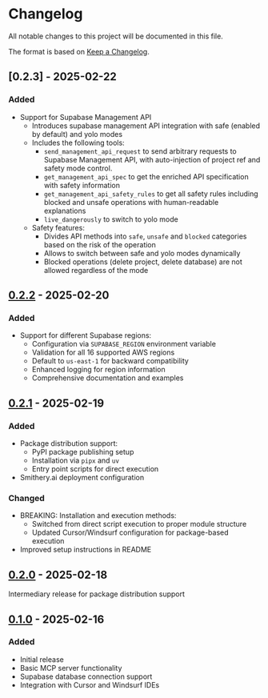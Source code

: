 # Changelog

All notable changes to this project will be documented in this file.

The format is based on [Keep a Changelog](https://keepachangelog.com/en/1.1.0/).


## [0.2.3] - 2025-02-22
### Added
- Support for Supabase Management API
  - Introduces supabase management API integration with safe (enabled by default) and yolo modes
  - Includes the following tools:
    - `send_management_api_request` to send arbitrary requests to Supabase Management API, with auto-injection of project ref and safety mode control.
    - `get_management_api_spec` to get the enriched API specification with safety information
    - `get_management_api_safety_rules` to get all safety rules including blocked and unsafe operations with human-readable explanations
    - `live_dangerously` to switch to yolo mode
  - Safety features:
    - Divides API methods into `safe`, `unsafe` and `blocked` categories based on the risk of the operation
    - Allows to switch between safe and yolo modes dynamically
    - Blocked operations (delete project, delete database) are not allowed regardless of the mode


## [0.2.2] - 2025-02-20
### Added
- Support for different Supabase regions:
  - Configuration via `SUPABASE_REGION` environment variable
  - Validation for all 16 supported AWS regions
  - Default to `us-east-1` for backward compatibility
  - Enhanced logging for region information
  - Comprehensive documentation and examples

## [0.2.1] - 2025-02-19
### Added
- Package distribution support:
  - PyPI package publishing setup
  - Installation via `pipx` and `uv`
  - Entry point scripts for direct execution
- Smithery.ai deployment configuration

### Changed
- BREAKING: Installation and execution methods:
  - Switched from direct script execution to proper module structure
  - Updated Cursor/Windsurf configuration for package-based execution
- Improved setup instructions in README

## [0.2.0] - 2025-02-18
Intermediary release for package distribution support

## [0.1.0] - 2025-02-16
### Added
- Initial release
- Basic MCP server functionality
- Supabase database connection support
- Integration with Cursor and Windsurf IDEs

[0.2.2]: https://github.com/alexander-zuev/supabase-mcp-server/releases/tag/v0.2.2
[0.2.1]: https://github.com/alexander-zuev/supabase-mcp-server/releases/tag/v0.2.1
[0.2.0]: https://github.com/alexander-zuev/supabase-mcp-server/releases/tag/v0.2.0-dev0
[0.1.0]: https://github.com/alexander-zuev/supabase-mcp-server/releases/tag/v0.1.0
